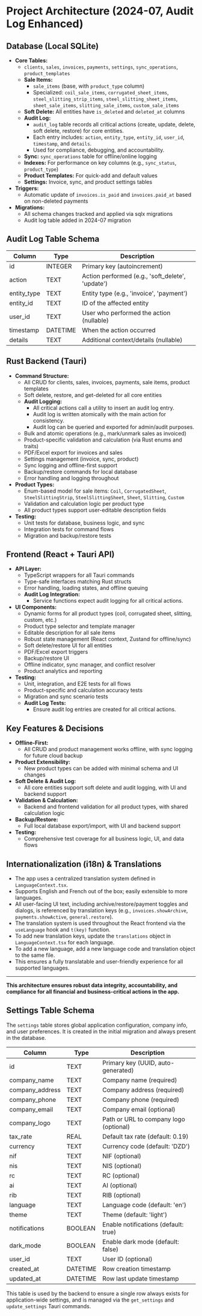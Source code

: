 # Project Architecture (2024-07, Audit Log Enhanced)

## Database (Local SQLite)
- **Core Tables:**
  - `clients`, `sales`, `invoices`, `payments`, `settings`, `sync_operations`, `product_templates`
  - **Sale Items:**
    - `sale_items` (base, with `product_type` column)
    - Specialized: `coil_sale_items`, `corrugated_sheet_items`, `steel_slitting_strip_items`, `steel_slitting_sheet_items`, `sheet_sale_items`, `slitting_sale_items`, `custom_sale_items`
  - **Soft Delete:** All entities have `is_deleted` and `deleted_at` columns
  - **Audit Log:**  
    - `audit_log` table records all critical actions (create, update, delete, soft delete, restore) for core entities.
    - Each entry includes: `action`, `entity_type`, `entity_id`, `user_id`, `timestamp`, and `details`.
    - Used for compliance, debugging, and accountability.
  - **Sync:** `sync_operations` table for offline/online logging
  - **Indexes:** For performance on key columns (e.g., `sync_status`, `product_type`)
  - **Product Templates:** For quick-add and default values
  - **Settings:** Invoice, sync, and product settings tables
- **Triggers:**
  - Automatic update of `invoices.is_paid` and `invoices.paid_at` based on non-deleted payments
- **Migrations:**
  - All schema changes tracked and applied via sqlx migrations
  - Audit log table added in 2024-07 migration

## Audit Log Table Schema

| Column      | Type     | Description                                      |
|-------------|----------|--------------------------------------------------|
| id          | INTEGER  | Primary key (autoincrement)                      |
| action      | TEXT     | Action performed (e.g., 'soft_delete', 'update') |
| entity_type | TEXT     | Entity type (e.g., 'invoice', 'payment')         |
| entity_id   | TEXT     | ID of the affected entity                        |
| user_id     | TEXT     | User who performed the action (nullable)         |
| timestamp   | DATETIME | When the action occurred                         |
| details     | TEXT     | Additional context/details (nullable)            |

## Rust Backend (Tauri)
- **Command Structure:**
  - All CRUD for clients, sales, invoices, payments, sale items, product templates
  - Soft delete, restore, and get-deleted for all core entities
  - **Audit Logging:**  
    - All critical actions call a utility to insert an audit log entry.
    - Audit log is written atomically with the main action for consistency.
    - Audit log can be queried and exported for admin/audit purposes.
  - Bulk and atomic operations (e.g., mark/unmark sales as invoiced)
  - Product-specific validation and calculation (via Rust enums and traits)
  - PDF/Excel export for invoices and sales
  - Settings management (invoice, sync, product)
  - Sync logging and offline-first support
  - Backup/restore commands for local database
  - Error handling and logging throughout
- **Product Types:**
  - Enum-based model for sale items: `Coil`, `CorrugatedSheet`, `SteelSlittingStrip`, `SteelSlittingSheet`, `Sheet`, `Slitting`, `Custom`
  - Validation and calculation logic per product type
  - All product types support user-editable description fields
- **Testing:**
  - Unit tests for database, business logic, and sync
  - Integration tests for command flows
  - Migration and backup/restore tests

## Frontend (React + Tauri API)
- **API Layer:**
  - TypeScript wrappers for all Tauri commands
  - Type-safe interfaces matching Rust structs
  - Error handling, loading states, and offline queuing
  - **Audit Log Integration:**  
    - Service functions expect audit logging for all critical actions.
- **UI Components:**
  - Dynamic forms for all product types (coil, corrugated sheet, slitting, custom, etc.)
  - Product type selector and template manager
  - Editable description for all sale items
  - Robust state management (React context, Zustand for offline/sync)
  - Soft delete/restore UI for all entities
  - PDF/Excel export triggers
  - Backup/restore UI
  - Offline indicator, sync manager, and conflict resolver
  - Product analytics and reporting
- **Testing:**
  - Unit, integration, and E2E tests for all flows
  - Product-specific and calculation accuracy tests
  - Migration and sync scenario tests
  - **Audit Log Tests:**  
    - Ensure audit log entries are created for all critical actions.

## Key Features & Decisions
- **Offline-First:**
  - All CRUD and product management works offline, with sync logging for future cloud backup
- **Product Extensibility:**
  - New product types can be added with minimal schema and UI changes
- **Soft Delete & Audit Log:**
  - All core entities support soft delete and audit logging, with UI and backend support
- **Validation & Calculation:**
  - Backend and frontend validation for all product types, with shared calculation logic
- **Backup/Restore:**
  - Full local database export/import, with UI and backend support
- **Testing:**
  - Comprehensive test coverage for all business logic, UI, and data flows

## Internationalization (i18n) & Translations
- The app uses a centralized translation system defined in `LanguageContext.tsx`.
- Supports English and French out of the box; easily extensible to more languages.
- All user-facing UI text, including archive/restore/payment toggles and dialogs, is referenced by translation keys (e.g., `invoices.showArchive`, `payments.showActive`, `general.restore`).
- The translation system is used throughout the React frontend via the `useLanguage` hook and `t(key)` function.
- To add new translation keys, update the `translations` object in `LanguageContext.tsx` for each language.
- To add a new language, add a new language code and translation object to the same file.
- This ensures a fully translatable and user-friendly experience for all supported languages.

---

**This architecture ensures robust data integrity, accountability, and compliance for all financial and business-critical actions in the app.**

## Settings Table Schema

The `settings` table stores global application configuration, company info, and user preferences. It is created in the initial migration and always present in the database.

| Column           | Type     | Description                                 |
|------------------|----------|---------------------------------------------|
| id               | TEXT     | Primary key (UUID, auto-generated)          |
| company_name     | TEXT     | Company name (required)                     |
| company_address  | TEXT     | Company address (required)                  |
| company_phone    | TEXT     | Company phone (required)                    |
| company_email    | TEXT     | Company email (optional)                    |
| company_logo     | TEXT     | Path or URL to company logo (optional)      |
| tax_rate         | REAL     | Default tax rate (default: 0.19)            |
| currency         | TEXT     | Currency code (default: 'DZD')              |
| nif              | TEXT     | NIF (optional)                              |
| nis              | TEXT     | NIS (optional)                              |
| rc               | TEXT     | RC (optional)                               |
| ai               | TEXT     | AI (optional)                               |
| rib              | TEXT     | RIB (optional)                              |
| language         | TEXT     | Language code (default: 'en')               |
| theme            | TEXT     | Theme (default: 'light')                    |
| notifications    | BOOLEAN  | Enable notifications (default: true)        |
| dark_mode        | BOOLEAN  | Enable dark mode (default: false)           |
| user_id          | TEXT     | User ID (optional)                          |
| created_at       | DATETIME | Row creation timestamp                      |
| updated_at       | DATETIME | Row last update timestamp                   |

This table is used by the backend to ensure a single row always exists for application-wide settings, and is managed via the `get_settings` and `update_settings` Tauri commands.
